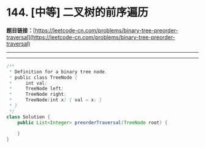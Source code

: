 # 144. [中等] 二叉树的前序遍历

**题目链接：**[https://leetcode-cn.com/problems/binary-tree-preorder-traversal](https://leetcode-cn.com/problems/binary-tree-preorder-traversal)

---

<Cards card="leetcode_144_binary-tree-preorder-traversal"></Cards>

---

```java
/**
 * Definition for a binary tree node.
 * public class TreeNode {
 *     int val;
 *     TreeNode left;
 *     TreeNode right;
 *     TreeNode(int x) { val = x; }
 * }
 */
class Solution {
    public List<Integer> preorderTraversal(TreeNode root) {
        
    }
}
```